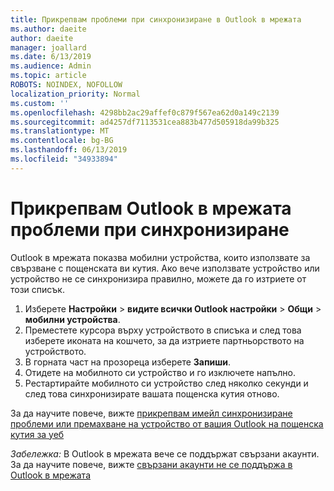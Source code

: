 ```yaml
---
title: Прикрепвам проблеми при синхронизиране в Outlook в мрежата
ms.author: daeite
author: daeite
manager: joallard
ms.date: 6/13/2019
ms.audience: Admin
ms.topic: article
ROBOTS: NOINDEX, NOFOLLOW
localization_priority: Normal
ms.custom: ''
ms.openlocfilehash: 4298bb2ac29affef0c879f567ea62d0a149c2139
ms.sourcegitcommit: ad4257df7113531cea883b477d505918da99b325
ms.translationtype: MT
ms.contentlocale: bg-BG
ms.lasthandoff: 06/13/2019
ms.locfileid: "34933894"
---
```

# <a name="fix-outlook-on-the-web-sync-issues"></a>Прикрепвам Outlook в мрежата проблеми при синхронизиране

Outlook в мрежата показва мобилни устройства, които използвате за свързване с пощенската ви кутия. Ако вече използвате устройство или устройство не се синхронизира правилно, можете да го изтриете от този списък.

1. Изберете **Настройки** > **видите всички Outlook настройки** > **Общи** > **мобилни устройства**.
1. Преместете курсора върху устройството в списъка и след това изберете иконата на кошчето, за да изтриете партньорството на устройството.
1. В горната част на прозореца изберете **Запиши**.
1. Отидете на мобилното си устройство и го изключете напълно.
1. Рестартирайте мобилното си устройство след няколко секунди и след това синхронизирате вашата пощенска кутия отново.

За да научите повече, вижте [прикрепвам имейл синхронизиране проблеми или премахване на устройство от вашия Outlook на пощенска кутия за уеб](https://support.office.com/article/775ed31c-05bd-4ee4-b1b3-33fad7b5b992)

*Забележка:* В Outlook в мрежата вече се поддържат свързани акаунти. За да научите повече, вижте [свързани акаунти не се поддържа в Outlook в мрежата](https://support.office.com/article/5cc526bf-e928-4a99-8b9f-5e089df7d887)